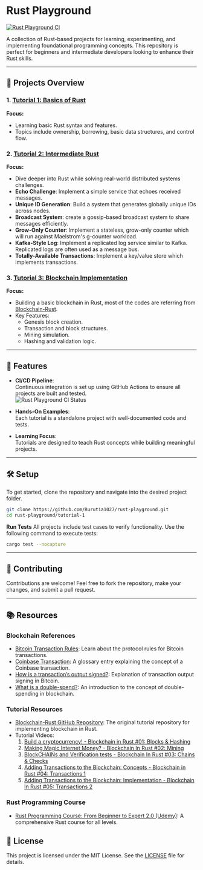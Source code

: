 # Rust Playground  
[![Rust Playground CI](https://github.com/Rurutia1027/rust-playground/actions/workflows/ci.yml/badge.svg?event=status)](https://github.com/Rurutia1027/rust-playground/actions/workflows/ci.yml)  

A collection of Rust-based projects for learning, experimenting, and implementing foundational programming concepts. This repository is perfect for beginners and intermediate developers looking to enhance their Rust skills.  

---

## 🚀 Projects Overview  

### 1. [Tutorial 1: Basics of Rust](./tutorial-1/)  
**Focus:**  
- Learning basic Rust syntax and features.  
- Topics include ownership, borrowing, basic data structures, and control flow.  

### 2. [Tutorial 2: Intermediate Rust](./tutorial-2/)  
**Focus:**  
- Dive deeper into Rust while solving real-world distributed systems challenges.
- **Echo Challenge**: Implement a simple service that echoes received messages. 
- **Unique ID Generation**: Build a system that generates globally unique IDs across nodes. 
- **Broadcast System**: create a gossip-based broadcast system to share messages efficiently.
- **Grow-Only Counter**: Implement a stateless, grow-only counter which will run against Maelstrom's g-counter workload. 
- **Kafka-Style Log**: Implement a replicated log service similar to Kafka. Replicated logs are often used as a message bus. 
- **Totally-Available Transactions**: Implement a key/value store which implements transactions.

### 3. [Tutorial 3: Blockchain Implementation](./tutorial-3/)  
**Focus:**  
- Building a basic blockchain in Rust, most of the codes are referring from [Blockchain-Rust](https://github.com/GeekLaunch/blockchain-rust).  
- Key Features:  
  - Genesis block creation.  
  - Transaction and block structures.  
  - Mining simulation.  
  - Hashing and validation logic.  

---

## 🌟 Features  

- **CI/CD Pipeline**:  
  Continuous integration is set up using GitHub Actions to ensure all projects are built and tested.  
  ![Rust Playground CI Status](https://github.com/Rurutia1027/rust-playground/actions/workflows/ci.yml/badge.svg?branch=main)  

- **Hands-On Examples**:  
  Each tutorial is a standalone project with well-documented code and tests.  

- **Learning Focus**:  
  Tutorials are designed to teach Rust concepts while building meaningful projects.  

---

## 🛠️ Setup  

To get started, clone the repository and navigate into the desired project folder.  

```bash
git clone https://github.com/Rurutia1027/rust-playground.git  
cd rust-playground/tutorial-1  
```
**Run Tests** 
All projects include test cases to verify functionality. Use the following command to execute tests:
```bash 
cargo test --nocapture 
```
---

## 📝 Contributing
Contributions are welcome! Feel free to fork the repository, make your changes, and submit a pull request.

---

## 📚 Resources
### Blockchain References
- [Bitcoin Transaction Rules](https://en.bitcoin.it/wiki/Protocol_rules#tx_messages): Learn about the protocol rules for Bitcoin transactions.
- [Coinbase Transaction](https://bitcoin.org/en/glossary/coinbase): A glossary entry explaining the concept of a Coinbase transaction.
- [How is a transaction’s output signed?](https://bitcoin.stackexchange.com/q/45693): Explanation of transaction output signing in Bitcoin.
- [What is a double-spend?](https://bitcoin.stackexchange.com/q/4974): An introduction to the concept of double-spending in blockchain.

### Tutorial Resources
- [Blockchain-Rust GitHub Repository](https://github.com/GeekLaunch/blockchain-rust/): The original tutorial repository for implementing blockchain in Rust.
- Tutorial Videos:
  1. [Build a cryptocurrency! - Blockchain in Rust #01: Blocks & Hashing](https://www.youtube.com/watch?v=vJdT05zl6jk)
  2. [Making Magic Internet Money? - Blockchain In Rust #02: Mining](https://www.youtube.com/watch?v=PZGlYa-6U5U)
  3. [BlockCHAINs and Verification tests - Blockchain In Rust #03: Chains & Checks](https://www.youtube.com/watch?v=buYvuIPdwHU)
  4. [Adding Transactions to the Blockchain: Concepts - Blockchain in Rust #04: Transactions 1](https://youtu.be/-k1Yk9D_lU4?si=6Q7c71jlAEC1vz0e)
  5. [Adding Transactions to the Blockchain: Implementation - Blockchain In Rust #05: Transactions 2](https://youtu.be/1t4TXnB4Qj4?si=St1OkysJemWqdUzF)

### Rust Programming Course
- [Rust Programming Course: From Beginner to Expert 2.0 (Udemy)](https://www.udemy.com/share/1062Ck/): A comprehensive Rust course for all levels.

## 📄 License
This project is licensed under the MIT License. See the [LICENSE](./LICENSE) file for details.